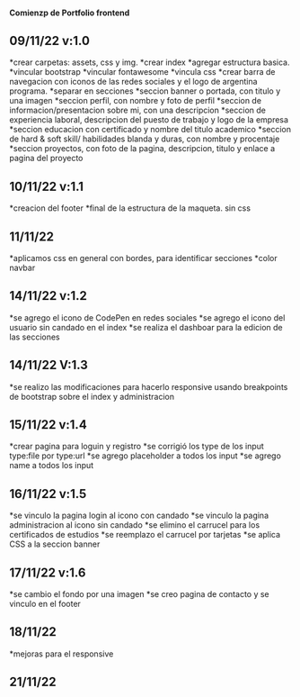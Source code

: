#### Comienzp de Portfolio frontend
## 09/11/22 v:1.0
*crear carpetas: assets, css y img.
*crear index
*agregar estructura basica.
*vincular bootstrap
*vincular fontawesome
*vincula css
*crear barra de navegacion con iconos de las redes sociales y el logo de argentina programa.
*separar en secciones
*seccion banner o portada, con titulo y una imagen
*seccion perfil, con nombre y foto de perfil
*seccion de informacion/presentacion sobre mi, con una descripcion
*seccion de experiencia laboral, descripcion del puesto de trabajo y logo de la empresa
*seccion educacion con certificado y nombre del titulo academico
*seccion de hard & soft skill/ habilidades  blanda y duras, con nombre y procentaje
*seccion proyectos, con foto de la pagina, descripcion, titulo y enlace a pagina del proyecto
## 10/11/22 v:1.1
*creacion del footer
*final de la estructura de la maqueta. sin css
## 11/11/22
*aplicamos css en general con bordes, para identificar secciones
*color navbar 
## 14/11/22 v:1.2
*se agrego el icono de CodePen en redes sociales
*se agrego el icono del usuario sin candado en el index
*se realiza el dashboar para la edicion de las secciones
## 14/11/22 V:1.3
*se realizo las modificaciones para hacerlo responsive usando breakpoints de bootstrap sobre el index y administracion
## 15/11/22 v:1.4
*crear pagina para loguin y registro
*se corrigió los type de los input type:file por type:url
*se agrego placeholder a todos los input
*se agrego name a todos los input
## 16/11/22 v:1.5
*se vinculo la pagina login al icono con candado
*se vinculo la pagina administracion al icono sin candado
*se elimino el carrucel para los certificados de estudios
*se reemplazo el carrucel por tarjetas
*se aplica CSS a la seccion banner
## 17/11/22 v:1.6
*se cambio el fondo por una imagen
*se creo pagina de contacto y se vinculo en el footer
## 18/11/22
*mejoras para el responsive
## 21/11/22








